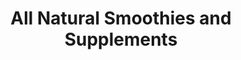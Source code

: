 ---
title: "All Natural Smoothies and Supplements"
url: /columbia/all-natural-smoothies-and-supplements/
shop: health food
---